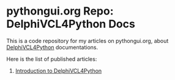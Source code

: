 # pythongui.org Repo: DelphiVCL4Python Docs
This is a code repository for my articles on pythongui.org, about [DelphiVCL4Python](https://github.com/Embarcadero/DelphiVCL4Python) documentations. 

Here is the list of published articles: 
1. [Introduction to DelphiVCL4Python](https://pythongui.org/introduction-to-delphivcl/)
